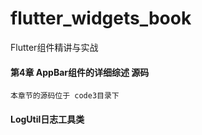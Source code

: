 # flutter_widgets_book
Flutter组件精讲与实战



#### 第4章 AppBar组件的详细综述 源码

    本章节的源码位于 code3目录下
    
    
    
#### LogUtil日志工具类

